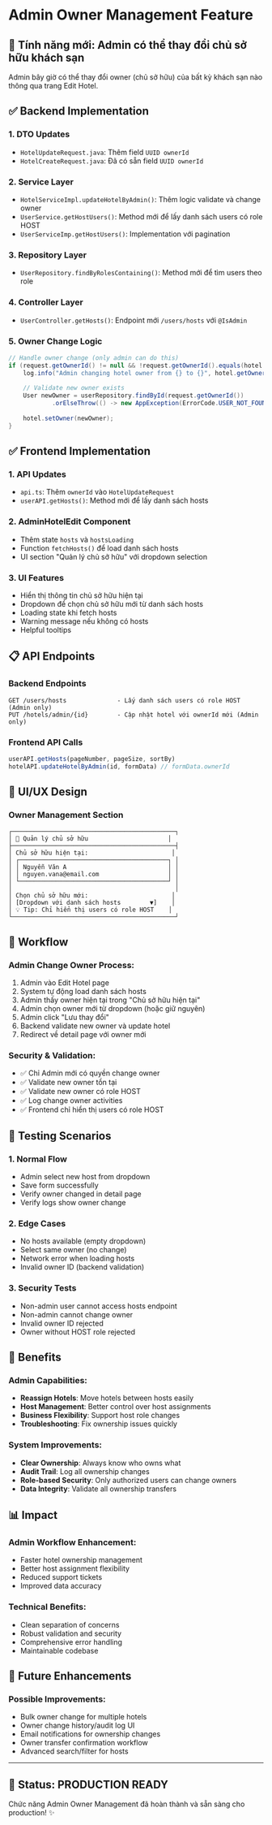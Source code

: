 # Admin Owner Management Feature

## 🎯 **Tính năng mới: Admin có thể thay đổi chủ sở hữu khách sạn**

Admin bây giờ có thể thay đổi owner (chủ sở hữu) của bất kỳ khách sạn nào thông qua trang Edit Hotel.

## ✅ **Backend Implementation**

### **1. DTO Updates**
- `HotelUpdateRequest.java`: Thêm field `UUID ownerId`
- `HotelCreateRequest.java`: Đã có sẵn field `UUID ownerId`

### **2. Service Layer**
- `HotelServiceImpl.updateHotelByAdmin()`: Thêm logic validate và change owner
- `UserService.getHostUsers()`: Method mới để lấy danh sách users có role HOST
- `UserServiceImp.getHostUsers()`: Implementation với pagination

### **3. Repository Layer**
- `UserRepository.findByRolesContaining()`: Method mới để tìm users theo role

### **4. Controller Layer**
- `UserController.getHosts()`: Endpoint mới `/users/hosts` với `@IsAdmin`

### **5. Owner Change Logic**
```java
// Handle owner change (only admin can do this)
if (request.getOwnerId() != null && !request.getOwnerId().equals(hotel.getOwner().getId())) {
    log.info("Admin changing hotel owner from {} to {}", hotel.getOwner().getId(), request.getOwnerId());
    
    // Validate new owner exists
    User newOwner = userRepository.findById(request.getOwnerId())
            .orElseThrow(() -> new AppException(ErrorCode.USER_NOT_FOUND));
    
    hotel.setOwner(newOwner);
}
```

## ✅ **Frontend Implementation**

### **1. API Updates**
- `api.ts`: Thêm `ownerId` vào `HotelUpdateRequest`
- `userAPI.getHosts()`: Method mới để lấy danh sách hosts

### **2. AdminHotelEdit Component**
- Thêm state `hosts` và `hostsLoading`
- Function `fetchHosts()` để load danh sách hosts
- UI section "Quản lý chủ sở hữu" với dropdown selection

### **3. UI Features**
- Hiển thị thông tin chủ sở hữu hiện tại
- Dropdown để chọn chủ sở hữu mới từ danh sách hosts
- Loading state khi fetch hosts
- Warning message nếu không có hosts
- Helpful tooltips

## 📋 **API Endpoints**

### **Backend Endpoints**
```
GET /users/hosts              - Lấy danh sách users có role HOST (Admin only)
PUT /hotels/admin/{id}        - Cập nhật hotel với ownerId mới (Admin only)
```

### **Frontend API Calls**
```typescript
userAPI.getHosts(pageNumber, pageSize, sortBy)
hotelAPI.updateHotelByAdmin(id, formData) // formData.ownerId
```

## 🎨 **UI/UX Design**

### **Owner Management Section**
```
┌─────────────────────────────────────────────┐
│ 👤 Quản lý chủ sở hữu                      │
├─────────────────────────────────────────────┤
│ Chủ sở hữu hiện tại:                       │
│ ┌─────────────────────────────────────────┐ │
│ │ Nguyễn Văn A                            │ │
│ │ nguyen.vana@email.com                   │ │
│ └─────────────────────────────────────────┘ │
│                                             │
│ Chọn chủ sở hữu mới:                       │
│ [Dropdown với danh sách hosts        ▼]    │
│ 💡 Tip: Chỉ hiển thị users có role HOST    │
└─────────────────────────────────────────────┘
```

## 🔄 **Workflow**

### **Admin Change Owner Process:**
1. Admin vào Edit Hotel page
2. System tự động load danh sách hosts
3. Admin thấy owner hiện tại trong "Chủ sở hữu hiện tại"
4. Admin chọn owner mới từ dropdown (hoặc giữ nguyên)
5. Admin click "Lưu thay đổi"
6. Backend validate new owner và update hotel
7. Redirect về detail page với owner mới

### **Security & Validation:**
- ✅ Chỉ Admin mới có quyền change owner
- ✅ Validate new owner tồn tại
- ✅ Validate new owner có role HOST
- ✅ Log change owner activities
- ✅ Frontend chỉ hiển thị users có role HOST

## 🧪 **Testing Scenarios**

### **1. Normal Flow**
- Admin select new host from dropdown
- Save form successfully
- Verify owner changed in detail page
- Verify logs show owner change

### **2. Edge Cases**
- No hosts available (empty dropdown)
- Select same owner (no change)
- Network error when loading hosts
- Invalid owner ID (backend validation)

### **3. Security Tests**
- Non-admin user cannot access hosts endpoint
- Non-admin cannot change owner
- Invalid owner ID rejected
- Owner without HOST role rejected

## 🚀 **Benefits**

### **Admin Capabilities:**
- **Reassign Hotels**: Move hotels between hosts easily
- **Host Management**: Better control over host assignments
- **Business Flexibility**: Support host role changes
- **Troubleshooting**: Fix ownership issues quickly

### **System Improvements:**
- **Clear Ownership**: Always know who owns what
- **Audit Trail**: Log all ownership changes
- **Role-based Security**: Only authorized users can change owners
- **Data Integrity**: Validate all ownership transfers

## 📊 **Impact**

### **Admin Workflow Enhancement:**
- Faster hotel ownership management
- Better host assignment flexibility
- Reduced support tickets
- Improved data accuracy

### **Technical Benefits:**
- Clean separation of concerns
- Robust validation and security
- Comprehensive error handling
- Maintainable codebase

## 🔧 **Future Enhancements**

### **Possible Improvements:**
- Bulk owner change for multiple hotels
- Owner change history/audit log UI
- Email notifications for ownership changes
- Owner transfer confirmation workflow
- Advanced search/filter for hosts

---

## 🚀 **Status: PRODUCTION READY**

Chức năng Admin Owner Management đã hoàn thành và sẵn sàng cho production! ✨ 